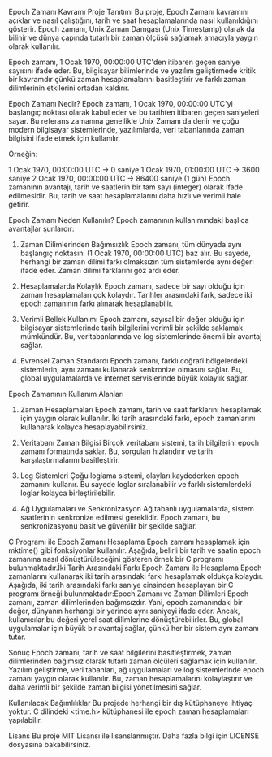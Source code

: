 Epoch Zamanı Kavramı
Proje Tanıtımı
Bu proje, Epoch Zamanı kavramını açıklar ve nasıl çalıştığını, tarih ve saat hesaplamalarında nasıl kullanıldığını gösterir. Epoch zamanı, Unix Zaman Damgası (Unix Timestamp) olarak da bilinir ve dünya çapında tutarlı bir zaman ölçüsü sağlamak amacıyla yaygın olarak kullanılır.

Epoch zamanı, 1 Ocak 1970, 00:00:00 UTC'den itibaren geçen saniye sayısını ifade eder. Bu, bilgisayar bilimlerinde ve yazılım geliştirmede kritik bir kavramdır çünkü zaman hesaplamalarını basitleştirir ve farklı zaman dilimlerinin etkilerini ortadan kaldırır.

Epoch Zamanı Nedir?
Epoch zamanı, 1 Ocak 1970, 00:00:00 UTC'yi başlangıç noktası olarak kabul eder ve bu tarihten itibaren geçen saniyeleri sayar. Bu referans zamanına genellikle Unix Zamanı da denir ve çoğu modern bilgisayar sistemlerinde, yazılımlarda, veri tabanlarında zaman bilgisini ifade etmek için kullanılır.

Örneğin:

1 Ocak 1970, 00:00:00 UTC → 0 saniye
1 Ocak 1970, 01:00:00 UTC → 3600 saniye
2 Ocak 1970, 00:00:00 UTC → 86400 saniye (1 gün)
Epoch zamanının avantajı, tarih ve saatlerin bir tam sayı (integer) olarak ifade edilmesidir. Bu, tarih ve saat hesaplamalarını daha hızlı ve verimli hale getirir.

Epoch Zamanı Neden Kullanılır?
Epoch zamanının kullanımındaki başlıca avantajlar şunlardır:

1. Zaman Dilimlerinden Bağımsızlık
Epoch zamanı, tüm dünyada aynı başlangıç noktasını (1 Ocak 1970, 00:00:00 UTC) baz alır. Bu sayede, herhangi bir zaman dilimi farkı olmaksızın tüm sistemlerde aynı değeri ifade eder. Zaman dilimi farklarını göz ardı eder.

2. Hesaplamalarda Kolaylık
Epoch zamanı, sadece bir sayı olduğu için zaman hesaplamaları çok kolaydır. Tarihler arasındaki fark, sadece iki epoch zamanının farkı alınarak hesaplanabilir.

3. Verimli Bellek Kullanımı
Epoch zamanı, sayısal bir değer olduğu için bilgisayar sistemlerinde tarih bilgilerini verimli bir şekilde saklamak mümkündür. Bu, veritabanlarında ve log sistemlerinde önemli bir avantaj sağlar.

4. Evrensel Zaman Standardı
Epoch zamanı, farklı coğrafi bölgelerdeki sistemlerin, aynı zamanı kullanarak senkronize olmasını sağlar. Bu, global uygulamalarda ve internet servislerinde büyük kolaylık sağlar.

Epoch Zamanının Kullanım Alanları
1. Zaman Hesaplamaları
Epoch zamanı, tarih ve saat farklarını hesaplamak için yaygın olarak kullanılır. İki tarih arasındaki farkı, epoch zamanlarını kullanarak kolayca hesaplayabilirsiniz.

2. Veritabanı Zaman Bilgisi
Birçok veritabanı sistemi, tarih bilgilerini epoch zamanı formatında saklar. Bu, sorguları hızlandırır ve tarih karşılaştırmalarını basitleştirir.

3. Log Sistemleri
Çoğu loglama sistemi, olayları kaydederken epoch zamanını kullanır. Bu sayede loglar sıralanabilir ve farklı sistemlerdeki loglar kolayca birleştirilebilir.

4. Ağ Uygulamaları ve Senkronizasyon
Ağ tabanlı uygulamalarda, sistem saatlerinin senkronize edilmesi gereklidir. Epoch zamanı, bu senkronizasyonu basit ve güvenilir bir şekilde sağlar.

C Programı ile Epoch Zamanı Hesaplama
Epoch zamanı hesaplamak için mktime() gibi fonksiyonlar kullanılır. Aşağıda, belirli bir tarih ve saatin epoch zamanına nasıl dönüştürüleceğini gösteren örnek bir C programı bulunmaktadır.İki Tarih Arasındaki Farkı Epoch Zamanı ile Hesaplama
Epoch zamanlarını kullanarak iki tarih arasındaki farkı hesaplamak oldukça kolaydır. Aşağıda, iki tarih arasındaki farkı saniye cinsinden hesaplayan bir C programı örneği bulunmaktadır:Epoch Zamanı ve Zaman Dilimleri
Epoch zamanı, zaman dilimlerinden bağımsızdır. Yani, epoch zamanındaki bir değer, dünyanın herhangi bir yerinde aynı saniyeyi ifade eder. Ancak, kullanıcılar bu değeri yerel saat dilimlerine dönüştürebilirler. Bu, global uygulamalar için büyük bir avantaj sağlar, çünkü her bir sistem aynı zamanı tutar.

Sonuç
Epoch zamanı, tarih ve saat bilgilerini basitleştirmek, zaman dilimlerinden bağımsız olarak tutarlı zaman ölçüleri sağlamak için kullanılır. Yazılım geliştirme, veri tabanları, ağ uygulamaları ve log sistemlerinde epoch zamanı yaygın olarak kullanılır. Bu, zaman hesaplamalarını kolaylaştırır ve daha verimli bir şekilde zaman bilgisi yönetilmesini sağlar.

Kullanılacak Bağımlılıklar
Bu projede herhangi bir dış kütüphaneye ihtiyaç yoktur. C dilindeki <time.h> kütüphanesi ile epoch zaman hesaplamaları yapılabilir.

Lisans
Bu proje MIT Lisansı ile lisanslanmıştır. Daha fazla bilgi için LICENSE dosyasına bakabilirsiniz.


